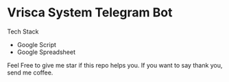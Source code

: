 # Vrisca System Telegram Bot

Tech Stack 
- Google Script
- Google Spreadsheet

Feel Free to give me star if this repo helps you. 
If you want to say thank you, send me coffee. 
